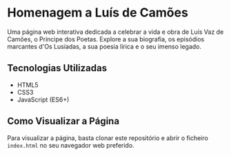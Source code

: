# Homenagem a Luís de Camões

Uma página web interativa dedicada a celebrar a vida e obra de Luís Vaz de Camões, o Príncipe dos Poetas. Explore a sua biografia, os episódios marcantes d'Os Lusíadas, a sua poesia lírica e o seu imenso legado.

## Tecnologias Utilizadas

*   HTML5
*   CSS3
*   JavaScript (ES6+)

## Como Visualizar a Página

Para visualizar a página, basta clonar este repositório e abrir o ficheiro `index.html` no seu navegador web preferido.
